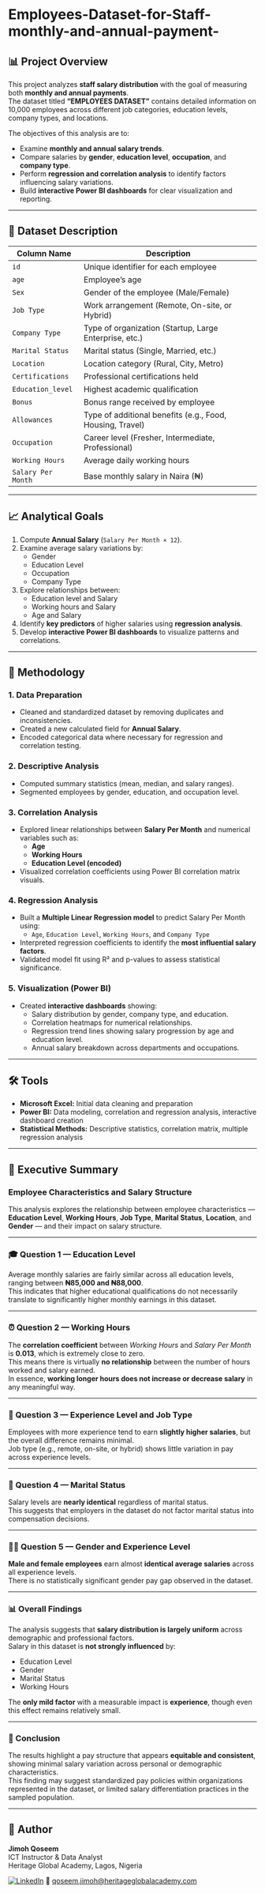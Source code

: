 # Employees-Dataset-for-Staff-monthly-and-annual-payment-

## 📊 Project Overview
This project analyzes **staff salary distribution** with the goal of measuring both **monthly and annual payments**.  
The dataset titled **“EMPLOYEES DATASET”** contains detailed information on 10,000 employees across different job categories, education levels, company types, and locations.

The objectives of this analysis are to:
- Examine **monthly and annual salary trends**.
- Compare salaries by **gender**, **education level**, **occupation**, and **company type**.
- Perform **regression and correlation analysis** to identify factors influencing salary variations.
- Build **interactive Power BI dashboards** for clear visualization and reporting.

---

## 🧾 Dataset Description

| Column Name         | Description |
|----------------------|-------------|
| `id`                 | Unique identifier for each employee |
| `age`                | Employee’s age |
| `Sex`                | Gender of the employee (Male/Female) |
| `Job Type`           | Work arrangement (Remote, On-site, or Hybrid) |
| `Company Type`       | Type of organization (Startup, Large Enterprise, etc.) |
| `Marital Status`     | Marital status (Single, Married, etc.) |
| `Location`           | Location category (Rural, City, Metro) |
| `Certifications`     | Professional certifications held |
| `Education_level`    | Highest academic qualification |
| `Bonus`              | Bonus range received by employee |
| `Allowances`         | Type of additional benefits (e.g., Food, Housing, Travel) |
| `Occupation`         | Career level (Fresher, Intermediate, Professional) |
| `Working Hours`      | Average daily working hours |
| `Salary Per Month`   | Base monthly salary in Naira (₦) |

---

## 📈 Analytical Goals
1. Compute **Annual Salary** (`Salary Per Month × 12`).
2. Examine average salary variations by:
   - Gender  
   - Education Level  
   - Occupation  
   - Company Type  
3. Explore relationships between:
   - Education level and Salary  
   - Working hours and Salary  
   - Age and Salary  
4. Identify **key predictors** of higher salaries using **regression analysis**.
5. Develop **interactive Power BI dashboards** to visualize patterns and correlations.

---

## 🧮 Methodology

### 1. Data Preparation
- Cleaned and standardized dataset by removing duplicates and inconsistencies.  
- Created a new calculated field for **Annual Salary**.  
- Encoded categorical data where necessary for regression and correlation testing.  

### 2. Descriptive Analysis
- Computed summary statistics (mean, median, and salary ranges).  
- Segmented employees by gender, education, and occupation level.

### 3. Correlation Analysis
- Explored linear relationships between **Salary Per Month** and numerical variables such as:
  - **Age**
  - **Working Hours**
  - **Education Level (encoded)**  
- Visualized correlation coefficients using Power BI correlation matrix visuals.

### 4. Regression Analysis
- Built a **Multiple Linear Regression model** to predict Salary Per Month using:
  - `Age`, `Education Level`, `Working Hours`, and `Company Type`  
- Interpreted regression coefficients to identify the **most influential salary factors**.  
- Validated model fit using R² and p-values to assess statistical significance.  

### 5. Visualization (Power BI)
- Created **interactive dashboards** showing:
  - Salary distribution by gender, company type, and education.
  - Correlation heatmaps for numerical relationships.
  - Regression trend lines showing salary progression by age and education level.
  - Annual salary breakdown across departments and occupations.

---

## 🛠️ Tools 
- **Microsoft Excel:** Initial data cleaning and preparation  
- **Power BI:** Data modeling, correlation and regression analysis, interactive dashboard creation  
- **Statistical Methods:** Descriptive statistics, correlation matrix, multiple regression analysis  



---

## 🧭 Executive Summary

### Employee Characteristics and Salary Structure
This analysis explores the relationship between employee characteristics — **Education Level**, **Working Hours**, **Job Type**, **Marital Status**, **Location**, and **Gender** — and their impact on salary structure.

---

### 🎓 Question 1 — Education Level
Average monthly salaries are fairly similar across all education levels, ranging between **₦85,000 and ₦88,000**.  
This indicates that higher educational qualifications do not necessarily translate to significantly higher monthly earnings in this dataset.

---

### ⏰ Question 2 — Working Hours
The **correlation coefficient** between *Working Hours* and *Salary Per Month* is **0.013**, which is extremely close to zero.  
This means there is virtually **no relationship** between the number of hours worked and salary earned.  
In essence, **working longer hours does not increase or decrease salary** in any meaningful way.

---

### 💼 Question 3 — Experience Level and Job Type
Employees with more experience tend to earn **slightly higher salaries**, but the overall difference remains minimal.  
Job type (e.g., remote, on-site, or hybrid) shows little variation in pay across experience levels.

---

### 💍 Question 4 — Marital Status
Salary levels are **nearly identical** regardless of marital status.  
This suggests that employers in the dataset do not factor marital status into compensation decisions.

---

### 👩‍💼 Question 5 — Gender and Experience Level
**Male and female employees** earn almost **identical average salaries** across all experience levels.  
There is no statistically significant gender pay gap observed in the dataset.

---

### 📊 Overall Findings
The analysis suggests that **salary distribution is largely uniform** across demographic and professional factors.  
Salary in this dataset is **not strongly influenced** by:
- Education Level  
- Gender  
- Marital Status  
- Working Hours  

The **only mild factor** with a measurable impact is **experience**, though even this effect remains relatively small.

---

### 🧩 Conclusion
The results highlight a pay structure that appears **equitable and consistent**, showing minimal salary variation across personal or demographic characteristics.  
This finding may suggest standardized pay policies within organizations represented in the dataset, or limited salary differentiation practices in the sampled population.

---

## 👤 Author
**Jimoh Qoseem**  
ICT Instructor & Data Analyst  
Heritage Global Academy, Lagos, Nigeria  

[![LinkedIn](https://img.shields.io/badge/LinkedIn-blue?style=flat&logo=linkedin&logoColor=white)](https://www.linkedin.com/in/jimohaboloreqoseem)
📧 qoseem.jimoh@heritageglobalacademy.com
